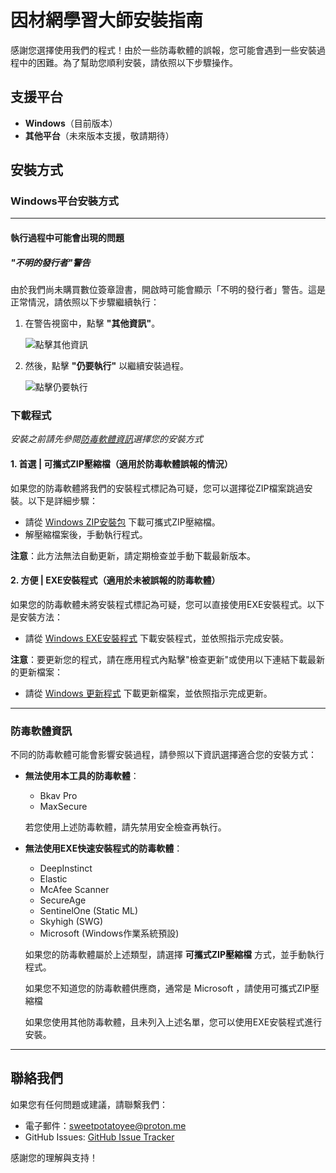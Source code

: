 # 因材網學習大師安裝指南

感謝您選擇使用我們的程式！由於一些防毒軟體的誤報，您可能會遇到一些安裝過程中的困難。為了幫助您順利安裝，請依照以下步驟操作。

## 支援平台

- **Windows**（目前版本）
- **其他平台**（未來版本支援，敬請期待）

## 安裝方式

### Windows平台安裝方式

---

#### 執行過程中可能會出現的問題

##### "不明的發行者"警告
由於我們尚未購買數位簽章證書，開啟時可能會顯示「不明的發行者」警告。這是正常情況，請依照以下步驟繼續執行：

1. 在警告視窗中，點擊 **"其他資訊"**。
   
   ![點擊其他資訊](https://github.com/SweetPotatoYee/YCW-Learning-Master/blob/main/images/screenshot1.png?raw=true)

2. 然後，點擊 **"仍要執行"** 以繼續安裝過程。

   ![點擊仍要執行](https://github.com/SweetPotatoYee/YCW-Learning-Master/blob/main/images/screenshot2.png?raw=true)


### 下載程式
*安裝之前請先參閱[防毒軟體資訊](#防毒軟體資訊)選擇您的安裝方式*

#### 1. 首選 | 可攜式ZIP壓縮檔（適用於防毒軟體誤報的情況）
如果您的防毒軟體將我們的安裝程式標記為可疑，您可以選擇從ZIP檔案跳過安裝。以下是詳細步驟：

- 請從 [Windows ZIP安裝包](https://github.com/SweetPotatoYee/YCW-Learning-Master/raw/refs/heads/main/src/windows/YCWLM-windows-portable.exe) 下載可攜式ZIP壓縮檔。
- 解壓縮檔案後，手動執行程式。

**注意**：此方法無法自動更新，請定期檢查並手動下載最新版本。

#### 2. 方便 | EXE安裝程式（適用於未被誤報的防毒軟體）
如果您的防毒軟體未將安裝程式標記為可疑，您可以直接使用EXE安裝程式。以下是安裝方法：

- 請從 [Windows EXE安裝程式](https://github.com/SweetPotatoYee/YCW-Learning-Master/raw/refs/heads/main/src/windows/YCWLM-windows-installer.exe) 下載安裝程式，並依照指示完成安裝。

**注意**：要更新您的程式，請在應用程式內點擊"檢查更新"或使用以下連結下載最新的更新檔案：
- 請從 [Windows 更新程式](https://github.com/SweetPotatoYee/YCW-Learning-Master/raw/refs/heads/main/src/windows/YCWLM-windows-updater.exe) 下載更新檔案，並依照指示完成更新。

---

### 防毒軟體資訊

不同的防毒軟體可能會影響安裝過程，請參照以下資訊選擇適合您的安裝方式：

- **無法使用本工具的防毒軟體**：
  - Bkav Pro
  - MaxSecure
  
  若您使用上述防毒軟體，請先禁用安全檢查再執行。

- **無法使用EXE快速安裝程式的防毒軟體**：
  - DeepInstinct
  - Elastic
  - McAfee Scanner
  - SecureAge
  - SentinelOne (Static ML)
  - Skyhigh (SWG)
  - Microsoft (Windows作業系統預設)
     
  如果您的防毒軟體屬於上述類型，請選擇 **可攜式ZIP壓縮檔** 方式，並手動執行程式。
  
  如果您不知道您的防毒軟體供應商，通常是 Microsoft ，請使用可攜式ZIP壓縮檔
  
  如果您使用其他防毒軟體，且未列入上述名單，您可以使用EXE安裝程式進行安裝。
---

## 聯絡我們
如果您有任何問題或建議，請聯繫我們：

- 電子郵件：[sweetpotatoyee@proton.me](mailto:sweetpotatoyee@proton.me)
- GitHub Issues: [GitHub Issue Tracker](https://github.com/SweetPotatoYee/YCW-Learning-Master/issues/new)

感謝您的理解與支持！
